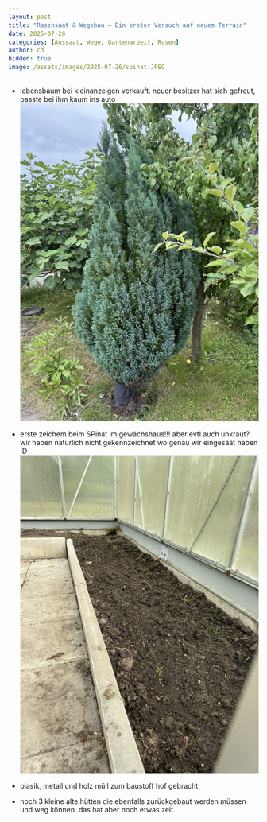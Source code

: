 ```yaml
---
layout: post
title: "Rasensaat & Wegebau – Ein erster Versuch auf neuem Terrain"
date: 2025-07-26
categories: [Aussaat, Wege, Gartenarbeit, Rasen]
author: cd
hidden: true
image: /assets/images/2025-07-26/spinat.JPEG
---
```


- lebensbaum bei kleinanzeigen verkauft. neuer besitzer hat sich gefreut, passte bei ihm kaum ins auto
![Lebensbaum](/assets/images/2025-07-26/lebensbaum.JPEG)
- erste zeichem beim SPinat im gewächshaus!!! aber evtl auch unkraut? wir haben natürlich nicht gekennzeichnet wo genau wir eingesäät haben :D 
![Spinat im Gewächshaus](/assets/images/2025-07-26/spinat.JPEG)




- plasik, metall und holz müll zum baustoff hof gebracht.
- noch 3 kleine alte hütten die ebenfalls zurückgebaut werden müssen und weg können. das hat aber noch etwas zeit.